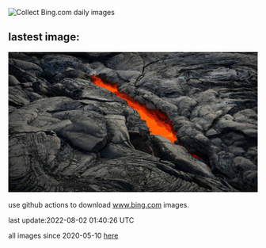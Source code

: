 ![Collect Bing.com daily images](https://github.com/counter2015/bing-daily-images/workflows/Collect%20Bing.com%20daily%20images/badge.svg)
## lastest image:
![](images/LavaTube.jpg)

use github actions to download www.bing.com images.

last update:2022-08-02 01:40:26 UTC

all images since 2020-05-10 [here](https://github.com/counter2015/bing-daily-images/tree/master/images) 

